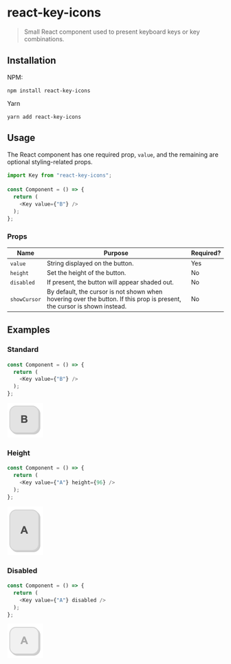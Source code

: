 # react-key-icons

> Small React component used to present keyboard keys or key combinations.

## Installation

NPM:

```Shell
npm install react-key-icons
```

Yarn

```Shell
yarn add react-key-icons
```

## Usage

The React component has one required prop, `value`, and the remaining are optional styling-related props.

```TypeScript
import Key from "react-key-icons";

const Component = () => {
  return (
    <Key value={"B"} />
  );
};
```

### Props

| Name | Purpose | Required? |
| ---- | ------- | --------- |
| `value` | String displayed on the button. | Yes |
| `height` | Set the height of the button. | No |
| `disabled` | If present, the button will appear shaded out. | No |
| `showCursor` | By default, the cursor is not shown when hovering over the button. If this prop is present, the cursor is shown instead. | No |

## Examples

### Standard

```TypeScript
const Component = () => {
  return (
    <Key value={"B"} />
  );
};
```

<img src="public/Example_Standard.png">

### Height

```TypeScript
const Component = () => {
  return (
    <Key value={"A"} height={96} />
  );
};
```

<img src="public/Example_Height.png">

### Disabled

```TypeScript
const Component = () => {
  return (
    <Key value={"A"} disabled />
  );
};
```

<img src="public/Example_Disabled.png">
